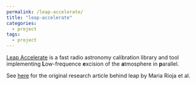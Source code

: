 ```yaml
---
permalink: /leap-accelerate/
title: "leap-accelerate"
categories:
  - project
tags:
  - project
---
```


[Leap Accelerate](https://gitlab.com/ska-telescope/icrar-leap-accelerate) is a fast radio astronomy calibration library and tool implementing **L**ow-frequence **e**xcision of the **a**tmosphere in **p**arallel.

See [here](https://arxiv.org/abs/1807.04685) for the original research article behind leap by Maria Rioja et al.